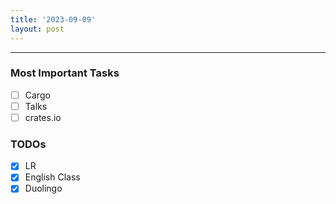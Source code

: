 ```yaml
---
title: '2023-09-09'
layout: post
---
```


---

### Most Important Tasks

- [ ] Cargo
- [ ] Talks
- [ ] crates.io

### TODOs

- [x] LR
- [x] English Class
- [x] Duolingo
